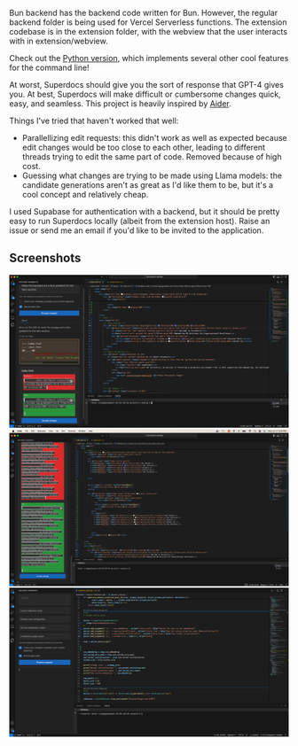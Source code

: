 Bun backend has the backend code written for Bun. However, the regular backend folder is being used for Vercel Serverless functions. The extension codebase is in the extension folder, with the webview that the user interacts with in extension/webview.

Check out the [Python version](https://github.com/vdaita/superdocs-python), which implements several other cool features for the command line!

At worst, Superdocs should give you the sort of response that GPT-4 gives you. At best, Superdocs will make difficult or cumbersome changes quick, easy, and seamless. 
This project is heavily inspired by [Aider](https://aider.chat). 

Things I've tried that haven't worked that well:
- Parallellizing edit requests: this didn't work as well as expected because edit changes would be too close to each other, leading to different threads trying to edit the same part of code. Removed because of high cost.
- Guessing what changes are trying to be made using Llama models: the candidate generations aren't as great as I'd like them to be, but it's a cool concept and relatively cheap.

I used Supabase for authentication with a backend, but it should be pretty easy to run Superdocs locally (albeit from the extension host). Raise an issue or send me an email if you'd like to be invited to the application.

## Screenshots

![Screenshot 1](screenshots/Screenshot1.png)
![Screenshot 2](screenshots/Screenshot2.png)
![Screenshot 3](screenshots/Screenshot3.png)
